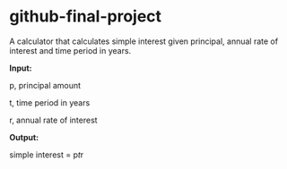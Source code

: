 # github-final-project

A calculator that calculates simple interest given principal, annual rate of interest and time period in years.

**Input:**

   p, principal amount
   
   t, time period in years
   
   r, annual rate of interest

**Output:**

   simple interest = p*t*r

